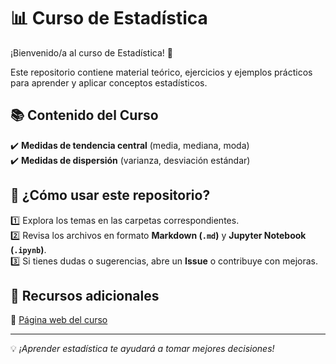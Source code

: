 # 📊 Curso de Estadística  

¡Bienvenido/a al curso de Estadística! 🎯  

Este repositorio contiene material teórico, ejercicios y ejemplos prácticos para aprender y aplicar conceptos estadísticos.  

## 📚 Contenido del Curso  
✔️ **Medidas de tendencia central** (media, mediana, moda)  
✔️ **Medidas de dispersión** (varianza, desviación estándar)  

## 🚀 ¿Cómo usar este repositorio?  
1️⃣ Explora los temas en las carpetas correspondientes.  
2️⃣ Revisa los archivos en formato **Markdown (`.md`)** y **Jupyter Notebook (`.ipynb`)**.  
3️⃣ Si tienes dudas o sugerencias, abre un **Issue** o contribuye con mejoras.  

## 🔗 Recursos adicionales  
📌 [Página web del curso]([https://github.com/LCP-1975/MATEM-TICA.git])

---

💡 *¡Aprender estadística te ayudará a tomar mejores decisiones!*  
